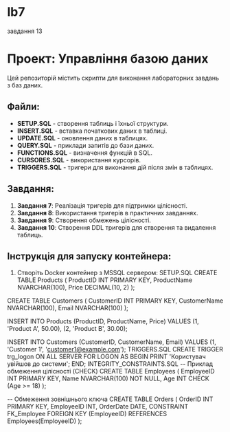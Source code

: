 # lb7                                                                                                        
  
завдання 13
# Проект: Управління базою даних

Цей репозиторій містить скрипти для виконання лабораторних завдань з баз даних.

## Файли:

- **SETUP.SQL** - створення таблиць і їхньої структури.
- **INSERT.SQL** - вставка початкових даних в таблиці.
- **UPDATE.SQL** - оновлення даних в таблицях.
- **QUERY.SQL** - приклади запитів до бази даних.
- **FUNCTIONS.SQL** - визначення функцій в SQL.
- **CURSORES.SQL** - використання курсорів.
- **TRIGGERS.SQL** - тригери для виконання дій після змін в таблицях.

## Завдання:
1. **Завдання 7**: Реалізація тригерів для підтримки цілісності.
2. **Завдання 8**: Використання тригерів в практичних завданнях.
3. **Завдання 9**: Створення обмежень цілісності.
4. **Завдання 10**: Створення DDL тригерів для створення та видалення таблиць.

## Інструкція для запуску контейнера:

1. Створіть Docker контейнер з MSSQL сервером:
  SETUP.SQL
CREATE TABLE Products (
  ProductID INT PRIMARY KEY,
  ProductName NVARCHAR(100),
  Price DECIMAL(10, 2)
);

CREATE TABLE Customers (
  CustomerID INT PRIMARY KEY,
  CustomerName NVARCHAR(100),
  Email NVARCHAR(100)
);

INSERT INTO Products (ProductID, ProductName, Price)
VALUES (1, 'Product A', 50.00), (2, 'Product B', 30.00);

INSERT INTO Customers (CustomerID, CustomerName, Email)
VALUES (1, 'Customer 1', 'customer1@example.com');
 TRIGGERS.SQL 
 CREATE TRIGGER trg_logon
ON ALL SERVER
FOR LOGON
AS
BEGIN
  PRINT 'Користувач увійшов до системи';
END;
 INTEGRITY_CONSTRAINTS.SQL
 -- Приклад обмеження цілісності (CHECK)
CREATE TABLE Employees (
    EmployeeID INT PRIMARY KEY,
    Name NVARCHAR(100) NOT NULL,
    Age INT CHECK (Age >= 18)
);

-- Обмеження зовнішнього ключа
CREATE TABLE Orders (
    OrderID INT PRIMARY KEY,
    EmployeeID INT,
    OrderDate DATE,
    CONSTRAINT FK_Employee FOREIGN KEY (EmployeeID) REFERENCES Employees(EmployeeID)
);
